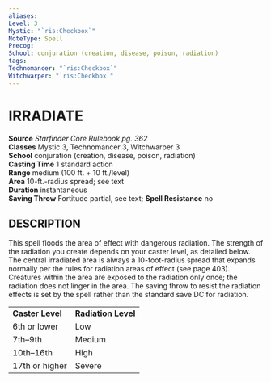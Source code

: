 ```yaml
---
aliases: 
Level: 3
Mystic: "`ris:Checkbox`"
NoteType: Spell
Precog: 
School: conjuration (creation, disease, poison, radiation)  
tags: 
Technomancer: "`ris:Checkbox`"
Witchwarper: "`ris:Checkbox`"
---
```

# IRRADIATE

**Source** _Starfinder Core Rulebook pg. 362_  
**Classes** Mystic 3, Technomancer 3, Witchwarper 3  
**School** conjuration (creation, disease, poison, radiation)  
**Casting Time** 1 standard action  
**Range** medium (100 ft. + 10 ft./level)  
**Area** 10-ft.-radius spread; see text  
**Duration** instantaneous  
**Saving Throw** Fortitude partial, see text; **Spell Resistance** no

## DESCRIPTION

This spell floods the area of effect with dangerous radiation. The strength of the radiation you create depends on your caster level, as detailed below. The central irradiated area is always a 10-foot-radius spread that expands normally per the rules for radiation areas of effect (see page 403). Creatures within the area are exposed to the radiation only once; the radiation does not linger in the area. The saving throw to resist the radiation effects is set by the spell rather than the standard save DC for radiation.

<table><tbody><tr><td><b>Caster Level</b></td><td><b>Radiation Level</b></td></tr><tr><td>6th or lower</td><td>Low</td></tr><tr><td>7th–9th</td><td>Medium</td></tr><tr><td>10th–16th</td><td>High</td></tr><tr><td>17th or higher</td><td>Severe</td></tr></tbody></table>
